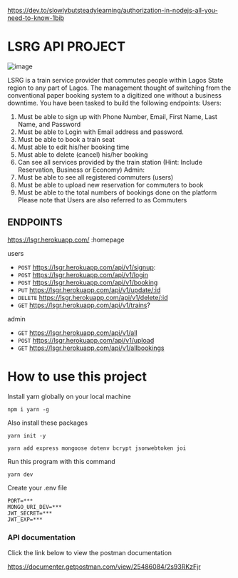 

https://dev.to/slowlybutsteadylearning/authorization-in-nodejs-all-you-need-to-know-1bib

# LSRG API PROJECT
![image](https://png.pngtree.com/png-vector/20221108/ourmid/pngtree-cartoon-train-illustration-png-image_6435933.png)

LSRG is a train service provider that commutes people within Lagos State
region to any part of Lagos. The management thought of switching from the
conventional paper booking system to a digitized one without a business
downtime. You have been tasked to build the following endpoints:
Users:

1. Must be able to sign up with Phone Number, Email, First Name, Last Name,
   and Password
2. Must be able to Login with Email address and password.
3. Must be able to book a train seat
4. Must able to edit his/her booking time
5. Must able to delete (cancel) his/her booking
6. Can see all services provided by the train station (Hint: Include Reservation,
   Business or Economy)
   Admin:
7. Must be able to see all registered commuters (users)
8. Must be able to upload new reservation for commuters to book
9. Must be able to the total numbers of bookings done on the platform
   Please note that Users are also referred to as Commuters

## ENDPOINTS
https://lsgr.herokuapp.com/ :homepage

users

- `POST` https://lsgr.herokuapp.com/api/v1/signup:
- `POST` https://lsgr.herokuapp.com/api/v1/login
- `POST` https://lsgr.herokuapp.com/api/v1/booking
- `PUT` https://lsgr.herokuapp.com/api/v1/update/:id
- `DELETE` https://lsgr.herokuapp.com/api/v1/delete/:id
- `GET` https://lsgr.herokuapp.com/api/v1/trains?

 admin
- `GET` https://lsgr.herokuapp.com/api/v1/all
- `POST` https://lsgr.herokuapp.com/api/v1/upload
- `GET` https://lsgr.herokuapp.com/api/v1/allbookings

# How to use this project

Install yarn globally on your local machine

```
npm i yarn -g
```

Also install these packages

```
yarn init -y
```

```
yarn add express mongoose dotenv bcrypt jsonwebtoken joi
```

Run this program with this command

```
yarn dev
```
Create your .env file

```
PORT=***
MONGO_URI_DEV=***
JWT_SECRET=***
JWT_EXP=***
```

### API documentation
Click the link below to view the postman documentation

https://documenter.getpostman.com/view/25486084/2s93RKzFjr
